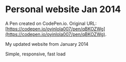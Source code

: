 # Personal website Jan 2014

A Pen created on CodePen.io. Original URL: [https://codepen.io/oyinlola007/pen/qBKOZWg](https://codepen.io/oyinlola007/pen/qBKOZWg).

My updated website from January 2014

Simple, responsive, fast load
